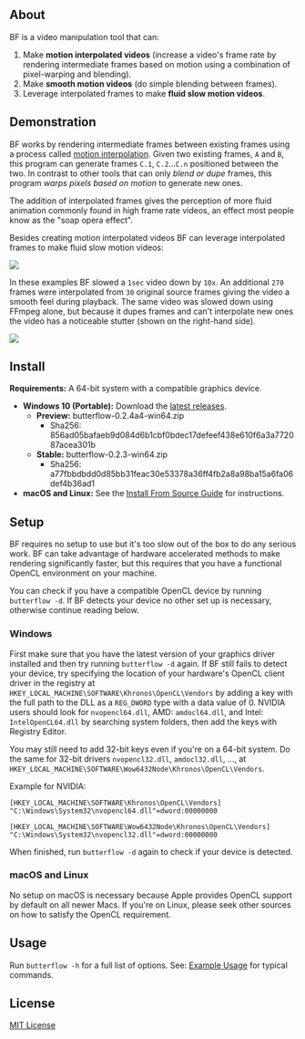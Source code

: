## About
BF is a video manipulation tool that can:

1. Make **motion interpolated videos** (increase a video's frame rate by rendering intermediate frames based on motion using a combination of pixel-warping and blending).
2. Make **smooth motion videos** (do simple blending between frames).
3. Leverage interpolated frames to make **fluid slow motion videos**.

## Demonstration
BF works by rendering intermediate frames between existing frames using a process called [motion interpolation](https://en.wikipedia.org/wiki/Motion_interpolation). Given two existing frames, `A` and `B`, this program can generate frames `C.1`, `C.2`...`C.n` positioned between the two. In contrast to other tools that can only *blend or dupe* frames, this program *warps pixels based on motion* to generate new ones.

The addition of interpolated frames gives the perception of more fluid animation commonly found in high frame rate videos, an effect most people know as the "soap opera effect".

Besides creating motion interpolated videos BF can leverage interpolated frames to make fluid slow motion videos:

![](docs/1.gif)

In these examples BF slowed a `1sec` video down by `10x`. An additional `270` frames were interpolated from `30` original source frames giving the video a smooth feel during playback. The same video was slowed down using FFmpeg alone, but because it dupes frames and can't interpolate new ones the video has a noticeable stutter (shown on the right-hand side).

![](docs/2.gif)

## Install
**Requirements:** A 64-bit system with a compatible graphics device.

* **Windows 10 (Portable):** Download the [latest releases](https://github.com/dthpham/butterflow/releases/latest).
  * **Preview:** butterflow-0.2.4a4-win64.zip
    * Sha256: 856ad05bafaeb9d084d6b1cbf0bdec17defeef438e610f6a3a772087acea301b
  * **Stable:** butterflow-0.2.3-win64.zip
    * Sha256: a77fbbdbdd0d85bb31feac30e53378a36ff4fb2a8a98ba15a6fa06def4b36ad1
* **macOS and Linux:** See the [Install From Source Guide](docs/Install-From-Source-Guide.md) for instructions.

## Setup
BF requires no setup to use but it's too slow out of the box to do any serious work. BF can take advantage of hardware accelerated methods to make rendering significantly faster, but this requires that you have a functional OpenCL environment on your machine.

You can check if you have a compatible OpenCL device by running `butterflow -d`. If BF detects your device no other set up is necessary, otherwise continue reading below.

### Windows
First make sure that you have the latest version of your graphics driver installed and then try running `butterflow -d` again. If BF still fails to detect your device, try specifying the location of your hardware's OpenCL client driver in the registry at `HKEY_LOCAL_MACHINE\SOFTWARE\Khronos\OpenCL\Vendors` by adding a key with the full path to the DLL as a `REG_DWORD` type with a data value of 0. NVIDIA users should look for `nvopencl64.dll`, AMD: `amdocl64.dll`, and Intel: `IntelOpenCL64.dll` by searching system folders, then add the keys with Registry Editor.

You may still need to add 32-bit keys even if you're on a 64-bit system. Do the same for 32-bit drivers `nvopencl32.dll`, `amdocl32.dll`, ..., at `HKEY_LOCAL_MACHINE\SOFTWARE\Wow6432Node\Khronos\OpenCL\Vendors`.

Example for NVIDIA:
```
[HKEY_LOCAL_MACHINE\SOFTWARE\Khronos\OpenCL\Vendors]
"C:\Windows\System32\nvopencl64.dll"=dword:00000000  

[HKEY_LOCAL_MACHINE\SOFTWARE\Wow6432Node\Khronos\OpenCL\Vendors]
"C:\Windows\System32\nvopencl32.dll"=dword:00000000
```

When finished, run `butterflow -d` again to check if your device is detected.

### macOS and Linux
No setup on macOS is necessary because Apple provides OpenCL support by default on all newer Macs. If you're on Linux, please seek other sources on how to satisfy the OpenCL requirement.

## Usage
Run `butterflow -h` for a full list of options. See: [Example Usage](docs/Example-Usage.md) for typical commands.

## License
[MIT License](LICENSE)
